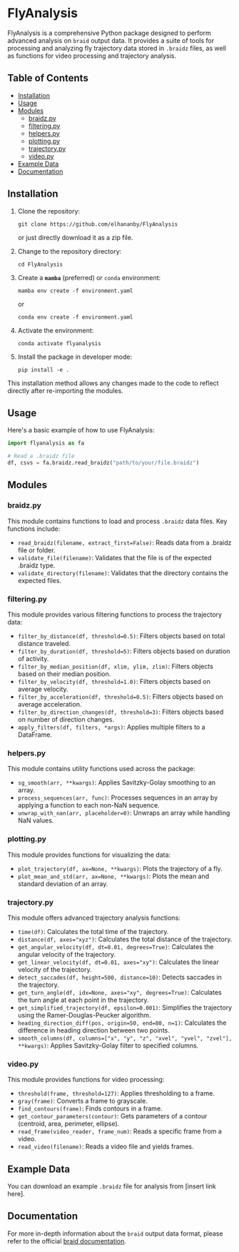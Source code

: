 # FlyAnalysis

FlyAnalysis is a comprehensive Python package designed to perform advanced analysis on `braid` output data. It provides a suite of tools for processing and analyzing fly trajectory data stored in `.braidz` files, as well as functions for video processing and trajectory analysis.

## Table of Contents
- [Installation](#installation)
- [Usage](#usage)
- [Modules](#modules)
  - [braidz.py](#braidzpy)
  - [filtering.py](#filteringpy)
  - [helpers.py](#helperspy)
  - [plotting.py](#plottingpy)
  - [trajectory.py](#trajectorypy)
  - [video.py](#videopy)
- [Example Data](#example-data)
- [Documentation](#documentation)

## Installation

1. Clone the repository:
   ```
   git clone https://github.com/elhananby/FlyAnalysis
   ```
   or just directly download it as a zip file.

2. Change to the repository directory:
   ```
   cd FlyAnalysis
   ```

3. Create a **`mamba`** (preferred) or `conda` environment:
   ```
   mamba env create -f environment.yaml
   ```
   or
   ```
   conda env create -f environment.yaml
   ```

4. Activate the environment:
   ```
   conda activate flyanalysis
   ```

5. Install the package in developer mode:
   ```
   pip install -e .
   ```

This installation method allows any changes made to the code to reflect directly after re-importing the modules.

## Usage

Here's a basic example of how to use FlyAnalysis:

```python
import flyanalysis as fa

# Read a .braidz file
df, csvs = fa.braidz.read_braidz("path/to/your/file.braidz")

```

## Modules

### braidz.py

This module contains functions to load and process `.braidz` data files. Key functions include:

- `read_braidz(filename, extract_first=False)`: Reads data from a .braidz file or folder.
- `validate_file(filename)`: Validates that the file is of the expected .braidz type.
- `validate_directory(filename)`: Validates that the directory contains the expected files.

### filtering.py

This module provides various filtering functions to process the trajectory data:

- `filter_by_distance(df, threshold=0.5)`: Filters objects based on total distance traveled.
- `filter_by_duration(df, threshold=5)`: Filters objects based on duration of activity.
- `filter_by_median_position(df, xlim, ylim, zlim)`: Filters objects based on their median position.
- `filter_by_velocity(df, threshold=1.0)`: Filters objects based on average velocity.
- `filter_by_acceleration(df, threshold=0.5)`: Filters objects based on average acceleration.
- `filter_by_direction_changes(df, threshold=3)`: Filters objects based on number of direction changes.
- `apply_filters(df, filters, *args)`: Applies multiple filters to a DataFrame.

### helpers.py

This module contains utility functions used across the package:

- `sg_smooth(arr, **kwargs)`: Applies Savitzky-Golay smoothing to an array.
- `process_sequences(arr, func)`: Processes sequences in an array by applying a function to each non-NaN sequence.
- `unwrap_with_nan(arr, placeholder=0)`: Unwraps an array while handling NaN values.

### plotting.py

This module provides functions for visualizing the data:

- `plot_trajectory(df, ax=None, **kwargs)`: Plots the trajectory of a fly.
- `plot_mean_and_std(arr, ax=None, **kwargs)`: Plots the mean and standard deviation of an array.

### trajectory.py

This module offers advanced trajectory analysis functions:

- `time(df)`: Calculates the total time of the trajectory.
- `distance(df, axes="xyz")`: Calculates the total distance of the trajectory.
- `get_angular_velocity(df, dt=0.01, degrees=True)`: Calculates the angular velocity of the trajectory.
- `get_linear_velocity(df, dt=0.01, axes="xy")`: Calculates the linear velocity of the trajectory.
- `detect_saccades(df, height=500, distance=10)`: Detects saccades in the trajectory.
- `get_turn_angle(df, idx=None, axes="xy", degrees=True)`: Calculates the turn angle at each point in the trajectory.
- `get_simplified_trajectory(df, epsilon=0.001)`: Simplifies the trajectory using the Ramer-Douglas-Peucker algorithm.
- `heading_direction_diff(pos, origin=50, end=80, n=1)`: Calculates the difference in heading direction between two points.
- `smooth_columns(df, columns=["x", "y", "z", "xvel", "yvel", "zvel"], **kwargs)`: Applies Savitzky-Golay filter to specified columns.

### video.py

This module provides functions for video processing:

- `threshold(frame, threshold=127)`: Applies thresholding to a frame.
- `gray(frame)`: Converts a frame to grayscale.
- `find_contours(frame)`: Finds contours in a frame.
- `get_contour_parameters(contour)`: Gets parameters of a contour (centroid, area, perimeter, ellipse).
- `read_frame(video_reader, frame_num)`: Reads a specific frame from a video.
- `read_video(filename)`: Reads a video file and yields frames.

## Example Data

You can download an example `.braidz` file for analysis from [insert link here].

## Documentation

For more in-depth information about the `braid` output data format, please refer to the official [braid documentation](https://strawlab.github.io/strand-braid/braidz-files.html).
